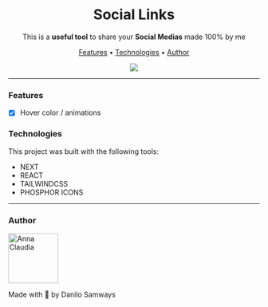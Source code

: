 <h1 align="center"><b>Social Links</b></h1>

<p align="center">This is a <b>useful tool</b> to share your <b>Social Medias</b> made 100% by me</p>

<p align="center">
  <a href="#features">Features</a> •
  <a href="#technologies">Technologies</a> •
  <a href="#author">Author</a>
</p>

<p align="center">
  <img src="https://user-images.githubusercontent.com/55723423/176976484-341de21e-747b-478e-bfc4-9d69e9dc48fe.gif">
</p>
  
---

### Features

- [x] Hover color / animations

### Technologies

This project was built with the following tools:

- NEXT
- REACT
- TAILWINDCSS
- PHOSPHOR ICONS

--- 

### Author

<img alt="Anna Claudia" title="Anna Claudia" src="https://github.com/DaniloSamways.png" height="100" width="100" border-radius="100"/>

Made with 💜 by Danilo Samways
